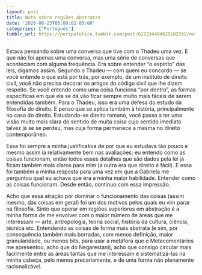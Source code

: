 ```yaml
---
layout: post
title: Nota sobre regiões abstratas
date: '2020-08-23T05:09:02-05:00'
categories: ["Português"]
tumblr_url: https://peripatetico.tumblr.com/post/627234404629102592/nota-sobre-regi%C3%B5es-abstratas
---
```

Estava pensando sobre uma conversa que tive com o Thadeu uma vez. E que não foi apenas uma conversa, mas uma série de conversas que aconteciam com alguma frequência. Era sobre entender “o espírito” das leis, digamos assim. Segundo o Thadeu — com quem eu concordo — se você entende o que está por trás, por exemplo, de um instituto de direito civil, você não precisa decorar os artigos do código civil que lhe dizem respeito. Se você entende como uma coisa funciona “por dentro”, as formas específicas em que ela se dá vão ficar sempre muito mais fáceis de serem entendidas também. Para o Thadeu, isso era uma defesa do estudo da filosofia do direito. E penso que se aplica também à história, principalmente no caso do direito. Estudando-se direito romano, você passa a ter uma visão muito mais clara do sentido de muita coisa cujo sentido imediato talvez já se se perdeu, mas cuja forma permanece a mesma no direito contemporâneo.

Essa foi sempre a minha justificativa de por que eu estudava tão pouco e mesmo assim ia relativamente bem nas avaliações: eu entendo como as coisas funcionam, então todos esses detalhes que são dados pela lei já ficam também mais claros para mim (a outra era que direito é fácil). E essa foi também a minha resposta para uma vez em que a Gabriela me perguntou qual eu achava que era a minha maior habilidade. Entender como as coisas funcionam. Desde então, continuo com essa impressão.

Acho que essa atração por dominar o funcionamento das coisas (assim mesmo, das coisas em geral) foi um dos motivos pelos quais eu vim parar na filosofia. Sinto que operar em regiões superiores em abstração é a minha forma de me envolver com o maior número de áreas que me interessam — arte, antropologia, teoria social, história da cultura, ciência, técnica etc. Entendendo as coisas de forma mais abstrata (e sim, por consequência também mais borradas, com menos definição, maior granularidade, ou menos bits, para usar a metáfora que o Metacomentários me apresentou, acho que do Negarestani), acho que consigo circular mais facilmente entre as áreas tantas que me interessam e sistematizá-las na minha cabeça, pelo menos precariamente, e de uma forma não plenamente racionalizável.

